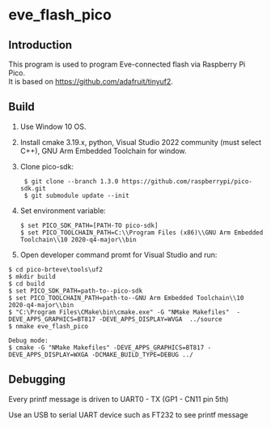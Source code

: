 
# eve_flash_pico

## Introduction
This program is used to program Eve-connected flash via Raspberry Pi Pico.  
It is based on https://github.com/adafruit/tinyuf2. 

## Build 

  1. Use Window 10 OS.
  2. Install cmake 3.19.x, python, Visual Studio 2022 community (must select C++), GNU Arm Embedded Toolchain for window.
  3. Clone pico-sdk:
     ```
      $ git clone --branch 1.3.0 https://github.com/raspberrypi/pico-sdk.git
      $ git submodule update --init
     ```
     
  5. Set environment variable:
      ```
      $ set PICO_SDK_PATH=[PATH-TO pico-sdk]
      $ set PICO_TOOLCHAIN_PATH=C:\\Program Files (x86)\\GNU Arm Embedded Toolchain\\10 2020-q4-major\\bin
      ```
      
  7. Open developer command promt for Visual Studio and run:

   ```
   $ cd pico-brteve\tools\uf2
   $ mkdir build
   $ cd build
   $ set PICO_SDK_PATH=path-to--pico-sdk
   $ set PICO_TOOLCHAIN_PATH=path-to--GNU Arm Embedded Toolchain\\10 2020-q4-major\\bin
   $ "C:\Program Files\CMake\bin\cmake.exe" -G "NMake Makefiles"  -DEVE_APPS_GRAPHICS=BT817 -DEVE_APPS_DISPLAY=WVGA  ../source
   $ nmake eve_flash_pico
   ```

   ```
   Debug mode:
   $ cmake -G "NMake Makefiles" -DEVE_APPS_GRAPHICS=BT817 -DEVE_APPS_DISPLAY=WXGA -DCMAKE_BUILD_TYPE=DEBUG ../
   ```

## Debugging

Every printf message is driven to UART0 - TX (GP1 - CN11 pin 5th)

Use an USB to serial UART device such as FT232 to see printf message


